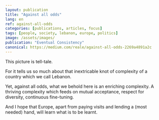 ```yaml
---
layout: publication
title: "Against all odds"
lang: en
ref: against-all-odds
categories: [publications, articles, focus]
tags: [people, society, lebanon, europe, politics]
image: /assets/images/
publication: "Eventual Consistency"
canonical: https://medium.com/reale/against-all-odds-2269a4891a2c
---
```


This picture is tell-tale.

For it tells us so much about that inextricable knot of complexity of a country which we call Lebanon.

Yet, against all odds, what we behold here is an enriching complexity. A thriving complexity which feeds on mutual acceptance, respect for diversity, continuous fine-tuning.

And I hope that Europe, apart from paying visits and lending a (most needed) hand, will learn what is to be learnt.
